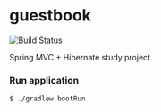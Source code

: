 guestbook
=========
[![Build Status](https://travis-ci.org/dvoraka/guestbook.svg?branch=master)](https://travis-ci.org/dvoraka/guestbook)

Spring MVC + Hibernate study project.

### Run application
```
$ ./gradlew bootRun
```
